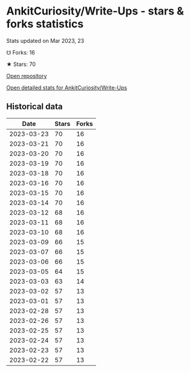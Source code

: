 # AnkitCuriosity/Write-Ups - stars & forks statistics

Stats updated on Mar 2023, 23

☋ Forks: 16

★ Stars: 70

[Open repository](https://github.com/AnkitCuriosity/Write-Ups)

[Open detailed stats for AnkitCuriosity/Write-Ups](https://reviewgithub.com/rep/AnkitCuriosity/Write-Ups)

## Historical data
| Date | Stars | Forks |
|------|-------|-------|
| 2023-03-23 | 70 | 16 | 
| 2023-03-21 | 70 | 16 | 
| 2023-03-20 | 70 | 16 | 
| 2023-03-19 | 70 | 16 | 
| 2023-03-18 | 70 | 16 | 
| 2023-03-16 | 70 | 16 | 
| 2023-03-15 | 70 | 16 | 
| 2023-03-14 | 70 | 16 | 
| 2023-03-12 | 68 | 16 | 
| 2023-03-11 | 68 | 16 | 
| 2023-03-10 | 68 | 16 | 
| 2023-03-09 | 66 | 15 | 
| 2023-03-07 | 66 | 15 | 
| 2023-03-06 | 66 | 15 | 
| 2023-03-05 | 64 | 15 | 
| 2023-03-03 | 63 | 14 | 
| 2023-03-02 | 57 | 13 | 
| 2023-03-01 | 57 | 13 | 
| 2023-02-28 | 57 | 13 | 
| 2023-02-26 | 57 | 13 | 
| 2023-02-25 | 57 | 13 | 
| 2023-02-24 | 57 | 13 | 
| 2023-02-23 | 57 | 13 | 
| 2023-02-22 | 57 | 13 | 

